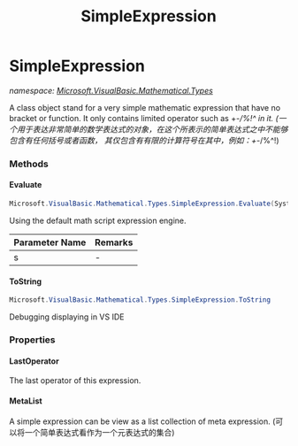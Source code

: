 ﻿---
title: SimpleExpression
---

# SimpleExpression
_namespace: [Microsoft.VisualBasic.Mathematical.Types](N-Microsoft.VisualBasic.Mathematical.Types.html)_

A class object stand for a very simple mathematic expression that have no bracket or function.
 It only contains limited operator such as +-*/\%!^ in it.
 (一个用于表达非常简单的数学表达式的对象，在这个所表示的简单表达式之中不能够包含有任何括号或者函数，
 其仅包含有有限的计算符号在其中，例如：+-*/\%^!)

### Methods

#### Evaluate
```csharp
Microsoft.VisualBasic.Mathematical.Types.SimpleExpression.Evaluate(System.String)
```
Using the default math script expression engine.

|Parameter Name|Remarks|
|--------------|-------|
|s|-|


#### ToString
```csharp
Microsoft.VisualBasic.Mathematical.Types.SimpleExpression.ToString
```
Debugging displaying in VS IDE



### Properties

#### LastOperator
The last operator of this expression.
#### MetaList
A simple expression can be view as a list collection of meta expression.
 (可以将一个简单表达式看作为一个元表达式的集合)

